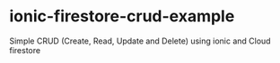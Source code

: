 # ionic-firestore-crud-example
Simple CRUD (Create, Read, Update and Delete) using ionic and Cloud firestore
